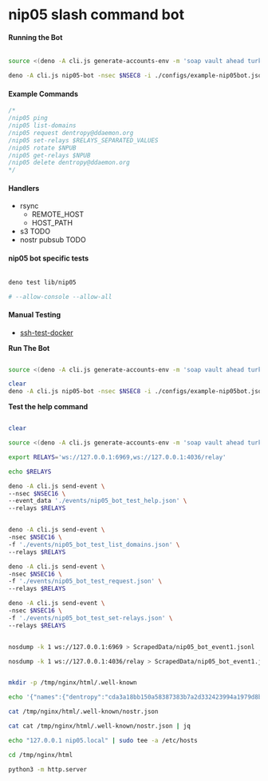 # nip05 slash command bot

#### Running the Bot

``` bash

source <(deno -A cli.js generate-accounts-env -m 'soap vault ahead turkey runway erosion february snow modify copy nephew rude')

deno -A cli.js nip05-bot -nsec $NSEC8 -i ./configs/example-nip05bot.json

```
#### Example Commands

``` js
/*
/nip05 ping
/nip05 list-domains
/nip05 request dentropy@ddaemon.org
/nip05 set-relays $RELAYS_SEPARATED_VALUES
/nip05 rotate $NPUB
/nip05 get-relays $NPUB
/nip05 delete dentropy@ddaemon.org
*/
```

#### Handlers

* rsync
    * REMOTE_HOST
    * HOST_PATH
* s3 TODO
* nostr pubsub TODO

#### nip05 bot specific tests

``` bash

deno test lib/nip05

# --allow-console --allow-all

```

#### Manual Testing

* [ssh-test-docker](./ssh-test-docker.md)

**Run The Bot**
``` bash

source <(deno -A cli.js generate-accounts-env -m 'soap vault ahead turkey runway erosion february snow modify copy nephew rude')

clear
deno -A cli.js nip05-bot -nsec $NSEC8 -i ./configs/example-nip05bot.json

```

**Test the help command**
``` bash

clear

source <(deno -A cli.js generate-accounts-env -m 'soap vault ahead turkey runway erosion february snow modify copy nephew rude')

export RELAYS='ws://127.0.0.1:6969,ws://127.0.0.1:4036/relay'

echo $RELAYS

deno -A cli.js send-event \
--nsec $NSEC16 \
--event_data './events/nip05_bot_test_help.json' \
--relays $RELAYS


deno -A cli.js send-event \
-nsec $NSEC16 \
-f './events/nip05_bot_test_list_domains.json' \
--relays $RELAYS

deno -A cli.js send-event \
-nsec $NSEC16 \
-f './events/nip05_bot_test_request.json' \
--relays $RELAYS

deno -A cli.js send-event \
-nsec $NSEC16 \
-f './events/nip05_bot_test_set-relays.json' \
--relays $RELAYS

```

``` bash

nosdump -k 1 ws://127.0.0.1:6969 > ScrapedData/nip05_bot_event1.jsonl

nosdump -k 1 ws://127.0.0.1:4036/relay > ScrapedData/nip05_bot_event1.jsonl

```

``` bash

mkdir -p /tmp/nginx/html/.well-known

echo '{"names":{"dentropy":"cda3a18bb150a58387383b7a2d332423994a1979d8ba61be1d26dafaf6a3d6b2","paul":"827782ff6cf5cfe0732a1470dc399acb3f7eb592187ac88c755aefc82f6a9432"},"relays":{"cda3a18bb150a58387383b7a2d332423994a1979d8ba61be1d26dafaf6a3d6b2":["wss://relay.nostr.band","wss://relay.damus.io/"],"827782ff6cf5cfe0732a1470dc399acb3f7eb592187ac88c755aefc82f6a9432":["wss://relay.damus.io","wss://nos.lol","wss://relay.newatlantis.top","wss://purplerelay.com","wss://relay.nostr.band"]}}' > /tmp/nginx/html/.well-known/nostr.json

cat /tmp/nginx/html/.well-known/nostr.json

cat cat /tmp/nginx/html/.well-known/nostr.json | jq

echo "127.0.0.1 nip05.local" | sudo tee -a /etc/hosts

cd /tmp/nginx/html

python3 -m http.server
```

``` bash

```